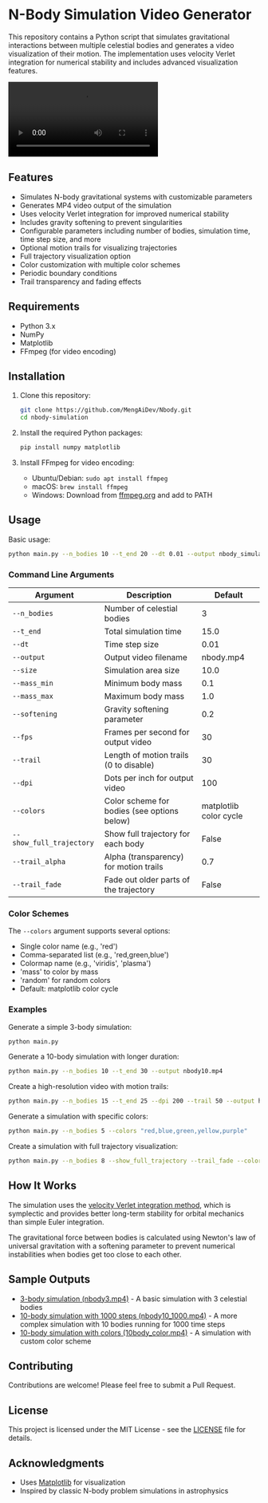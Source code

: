 # N-Body Simulation Video Generator

This repository contains a Python script that simulates gravitational interactions between multiple celestial bodies and generates a video visualization of their motion. The implementation uses velocity Verlet integration for numerical stability and includes advanced visualization features.

![Sample Simulation](nbody3.mp4)

## Features

- Simulates N-body gravitational systems with customizable parameters
- Generates MP4 video output of the simulation
- Uses velocity Verlet integration for improved numerical stability
- Includes gravity softening to prevent singularities
- Configurable parameters including number of bodies, simulation time, time step size, and more
- Optional motion trails for visualizing trajectories
- Full trajectory visualization option
- Color customization with multiple color schemes
- Periodic boundary conditions
- Trail transparency and fading effects

## Requirements

- Python 3.x
- NumPy
- Matplotlib
- FFmpeg (for video encoding)

## Installation

1. Clone this repository:
   ```bash
   git clone https://github.com/MengAiDev/Nbody.git
   cd nbody-simulation
   ```

2. Install the required Python packages:
   ```bash
   pip install numpy matplotlib
   ```

3. Install FFmpeg for video encoding:
   - Ubuntu/Debian: `sudo apt install ffmpeg`
   - macOS: `brew install ffmpeg`
   - Windows: Download from [ffmpeg.org](https://ffmpeg.org/download.html) and add to PATH

## Usage

Basic usage:
```bash
python main.py --n_bodies 10 --t_end 20 --dt 0.01 --output nbody_simulation.mp4
```

### Command Line Arguments

| Argument | Description | Default |
|---------|-------------|---------|
| `--n_bodies` | Number of celestial bodies | 3 |
| `--t_end` | Total simulation time | 15.0 |
| `--dt` | Time step size | 0.01 |
| `--output` | Output video filename | nbody.mp4 |
| `--size` | Simulation area size | 10.0 |
| `--mass_min` | Minimum body mass | 0.1 |
| `--mass_max` | Maximum body mass | 1.0 |
| `--softening` | Gravity softening parameter | 0.2 |
| `--fps` | Frames per second for output video | 30 |
| `--trail` | Length of motion trails (0 to disable) | 30 |
| `--dpi` | Dots per inch for output video | 100 |
| `--colors` | Color scheme for bodies (see options below) | matplotlib color cycle |
| `--show_full_trajectory` | Show full trajectory for each body | False |
| `--trail_alpha` | Alpha (transparency) for motion trails | 0.7 |
| `--trail_fade` | Fade out older parts of the trajectory | False |

### Color Schemes

The `--colors` argument supports several options:
- Single color name (e.g., 'red')
- Comma-separated list (e.g., 'red,green,blue')
- Colormap name (e.g., 'viridis', 'plasma')
- 'mass' to color by mass
- 'random' for random colors
- Default: matplotlib color cycle

### Examples

Generate a simple 3-body simulation:
```bash
python main.py
```

Generate a 10-body simulation with longer duration:
```bash
python main.py --n_bodies 10 --t_end 30 --output nbody10.mp4
```

Create a high-resolution video with motion trails:
```bash
python main.py --n_bodies 15 --t_end 25 --dpi 200 --trail 50 --output high_res_nbody.mp4
```

Generate a simulation with specific colors:
```bash
python main.py --n_bodies 5 --colors "red,blue,green,yellow,purple"
```

Create a simulation with full trajectory visualization:
```bash
python main.py --n_bodies 8 --show_full_trajectory --trail_fade --colors viridis
```

## How It Works

The simulation uses the [velocity Verlet integration method](https://en.wikipedia.org/wiki/Verlet_integration#Velocity_Verlet), which is symplectic and provides better long-term stability for orbital mechanics than simple Euler integration.

The gravitational force between bodies is calculated using Newton's law of universal gravitation with a softening parameter to prevent numerical instabilities when bodies get too close to each other.

## Sample Outputs

- [3-body simulation (nbody3.mp4)](nbody3.mp4) - A basic simulation with 3 celestial bodies
- [10-body simulation with 1000 steps (nbody10_1000.mp4)](nbody10_1000.mp4) - A more complex simulation with 10 bodies running for 1000 time steps
- [10-body simulation with colors (10body_color.mp4)](10body_color.mp4) - A simulation with custom color scheme

## Contributing

Contributions are welcome! Please feel free to submit a Pull Request.

## License

This project is licensed under the MIT License - see the [LICENSE](LICENSE) file for details.

## Acknowledgments

- Uses [Matplotlib](https://matplotlib.org/) for visualization
- Inspired by classic N-body problem simulations in astrophysics
